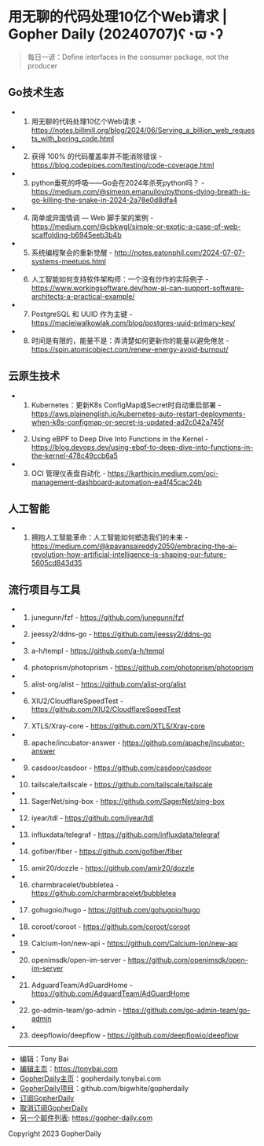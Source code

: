 # 用无聊的代码处理10亿个Web请求 | Gopher Daily (20240707)ʕ◔ϖ◔ʔ

>每日一谚：Define interfaces in the consumer package, not the producer

## Go技术生态


- 1. 用无聊的代码处理10亿个Web请求 - https://notes.billmill.org/blog/2024/06/Serving_a_billion_web_requests_with_boring_code.html

- 2. 获得 100% 的代码覆盖率并不能消除错误 - https://blog.codepipes.com/testing/code-coverage.html

- 3. python垂死的呼吸——Go会在2024年杀死python吗？ - https://medium.com/@simeon.emanuilov/pythons-dying-breath-is-go-killing-the-snake-in-2024-2a78e0d8dfa4

- 4. 简单或异国情调 — Web 脚手架的案例 - https://medium.com/@cbkwgl/simple-or-exotic-a-case-of-web-scaffolding-b6945eeb3b4b

- 5. 系统编程聚会的重新觉醒 - http://notes.eatonphil.com/2024-07-07-systems-meetups.html

- 6. 人工智能如何支持软件架构师：一个没有炒作的实际例子 - https://www.workingsoftware.dev/how-ai-can-support-software-architects-a-practical-example/

- 7. PostgreSQL 和 UUID 作为主键 - https://maciejwalkowiak.com/blog/postgres-uuid-primary-key/

- 8. 时间是有限的，能量不是：弄清楚如何更新你的能量以避免倦怠 - https://spin.atomicobject.com/renew-energy-avoid-burnout/


## 云原生技术


- 1. Kubernetes：更新K8s ConfigMap或Secret时自动重启部署 - https://aws.plainenglish.io/kubernetes-auto-restart-deployments-when-k8s-configmap-or-secret-is-updated-ad2c042a745f

- 2. Using eBPF to Deep Dive Into Functions in the Kernel - https://blog.devops.dev/using-ebpf-to-deep-dive-into-functions-in-the-kernel-478c49ccb6a5

- 3. OCI 管理仪表盘自动化 - https://karthicin.medium.com/oci-management-dashboard-automation-ea4f45cac24b


## 人工智能


- 1. 拥抱人工智能革命：人工智能如何塑造我们的未来 - https://medium.com/@kpavansaireddy2050/embracing-the-ai-revolution-how-artificial-intelligence-is-shaping-our-future-5605cd843d35


## 流行项目与工具


- 1. junegunn/fzf - https://github.com/junegunn/fzf

- 2. jeessy2/ddns-go - https://github.com/jeessy2/ddns-go

- 3. a-h/templ - https://github.com/a-h/templ

- 4. photoprism/photoprism - https://github.com/photoprism/photoprism

- 5. alist-org/alist - https://github.com/alist-org/alist

- 6. XIU2/CloudflareSpeedTest - https://github.com/XIU2/CloudflareSpeedTest

- 7. XTLS/Xray-core - https://github.com/XTLS/Xray-core

- 8. apache/incubator-answer - https://github.com/apache/incubator-answer

- 9. casdoor/casdoor - https://github.com/casdoor/casdoor

- 10. tailscale/tailscale - https://github.com/tailscale/tailscale

- 11. SagerNet/sing-box - https://github.com/SagerNet/sing-box

- 12. iyear/tdl - https://github.com/iyear/tdl

- 13. influxdata/telegraf - https://github.com/influxdata/telegraf

- 14. gofiber/fiber - https://github.com/gofiber/fiber

- 15. amir20/dozzle - https://github.com/amir20/dozzle

- 16. charmbracelet/bubbletea - https://github.com/charmbracelet/bubbletea

- 17. gohugoio/hugo - https://github.com/gohugoio/hugo

- 18. coroot/coroot - https://github.com/coroot/coroot

- 19. Calcium-Ion/new-api - https://github.com/Calcium-Ion/new-api

- 20. openimsdk/open-im-server - https://github.com/openimsdk/open-im-server

- 21. AdguardTeam/AdGuardHome - https://github.com/AdguardTeam/AdGuardHome

- 22. go-admin-team/go-admin - https://github.com/go-admin-team/go-admin

- 23. deepflowio/deepflow - https://github.com/deepflowio/deepflow


----

- 编辑：Tony Bai
- [编辑主页](https://tonybai.com)：https://tonybai.com
- [GopherDaily主页](https://gopherdaily.tonybai.com)：gopherdaily.tonybai.com
- [GopherDaily项目](https://github.com/bigwhite/gopherdaily)：github.com/bigwhite/gopherdaily
- [订阅GopherDaily](https://gopherdaily.tonybai.com/subscribe)
- [取消订阅GopherDaily](https://gopherdaily.tonybai.com/unsubscribe)
- [另一个邮件列表](https://gopher-daily.com): https://gopher-daily.com

Copyright 2023 GopherDaily
